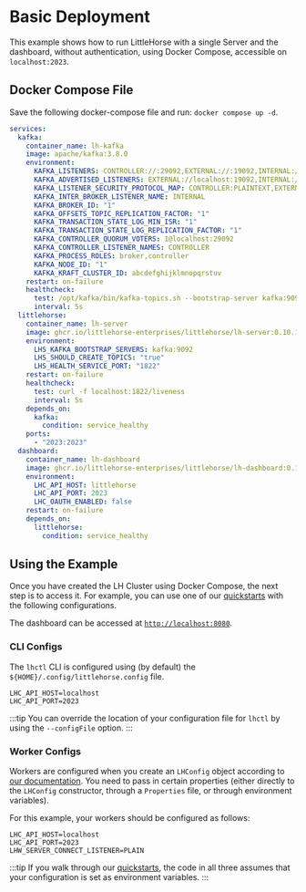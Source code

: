 # Basic Deployment

This example shows how to run LittleHorse with a single Server and the dashboard, without authentication, using Docker Compose, accessible on `localhost:2023`.

## Docker Compose File

Save the following docker-compose file and run: `docker compose up -d`.

```yaml
services:
  kafka:
    container_name: lh-kafka
    image: apache/kafka:3.8.0
    environment:
      KAFKA_LISTENERS: CONTROLLER://:29092,EXTERNAL://:19092,INTERNAL://:9092
      KAFKA_ADVERTISED_LISTENERS: EXTERNAL://localhost:19092,INTERNAL://kafka:9092
      KAFKA_LISTENER_SECURITY_PROTOCOL_MAP: CONTROLLER:PLAINTEXT,EXTERNAL:PLAINTEXT,INTERNAL:PLAINTEXT
      KAFKA_INTER_BROKER_LISTENER_NAME: INTERNAL
      KAFKA_BROKER_ID: "1"
      KAFKA_OFFSETS_TOPIC_REPLICATION_FACTOR: "1"
      KAFKA_TRANSACTION_STATE_LOG_MIN_ISR: "1"
      KAFKA_TRANSACTION_STATE_LOG_REPLICATION_FACTOR: "1"
      KAFKA_CONTROLLER_QUORUM_VOTERS: 1@localhost:29092
      KAFKA_CONTROLLER_LISTENER_NAMES: CONTROLLER
      KAFKA_PROCESS_ROLES: broker,controller
      KAFKA_NODE_ID: "1"
      KAFKA_KRAFT_CLUSTER_ID: abcdefghijklmnopqrstuv
    restart: on-failure
    healthcheck:
      test: /opt/kafka/bin/kafka-topics.sh --bootstrap-server kafka:9092 --list > /dev/null 2>&1
      interval: 5s
  littlehorse:
    container_name: lh-server
    image: ghcr.io/littlehorse-enterprises/littlehorse/lh-server:0.10.1
    environment:
      LHS_KAFKA_BOOTSTRAP_SERVERS: kafka:9092
      LHS_SHOULD_CREATE_TOPICS: "true"
      LHS_HEALTH_SERVICE_PORT: "1822"
    restart: on-failure
    healthcheck:
      test: curl -f localhost:1822/liveness
      interval: 5s
    depends_on:
      kafka:
        condition: service_healthy
    ports:
      - "2023:2023"
  dashboard:
    container_name: lh-dashboard
    image: ghcr.io/littlehorse-enterprises/littlehorse/lh-dashboard:0.10.1
    environment:
      LHC_API_HOST: littlehorse
      LHC_API_PORT: 2023
      LHC_OAUTH_ENABLED: false
    restart: on-failure
    depends_on:
      littlehorse:
        condition: service_healthy
```

## Using the Example

Once you have created the LH Cluster using Docker Compose, the next step is to access it. For example, you can use one of our [quickstarts](../../05-developer-guide/00-install.md#get-started) with the following configurations.

The dashboard can be accessed at [`http://localhost:8080`](http://localhost:8080).

### CLI Configs

The `lhctl` CLI is configured using (by default) the `${HOME}/.config/littlehorse.config` file.

```
LHC_API_HOST=localhost
LHC_API_PORT=2023
```

:::tip
You can override the location of your configuration file for `lhctl` by using the `--configFile` option.
:::

### Worker Configs

Workers are configured when you create an `LHConfig` object according to [our documentation](../../05-developer-guide/02-client-configuration.md#creating-the-lhconfig). You need to pass in certain properties (either directly to the `LHConfig` constructor, through a `Properties` file, or through environment variables).

For this example, your workers should be configured as follows:

```
LHC_API_HOST=localhost
LHC_API_PORT=2023
LHW_SERVER_CONNECT_LISTENER=PLAIN
```

:::tip
If you walk through our [quickstarts](../../05-developer-guide/00-install.md#get-started), the code in all three assumes that your configuration is set as environment variables.
:::
